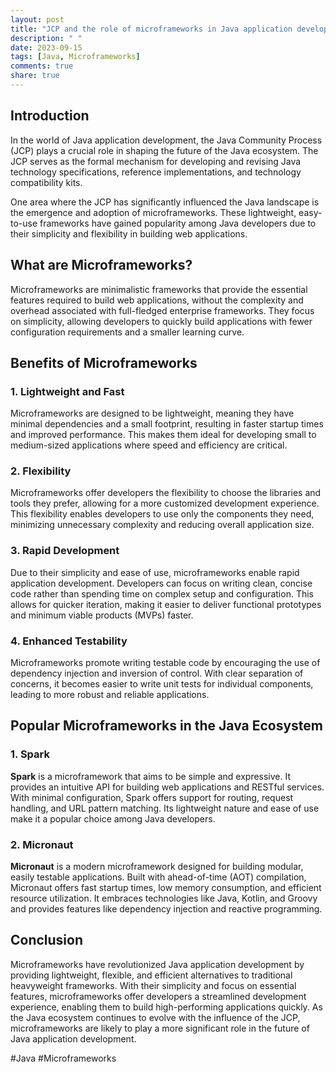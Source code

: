 ```yaml
---
layout: post
title: "JCP and the role of microframeworks in Java application development"
description: " "
date: 2023-09-15
tags: [Java, Microframeworks]
comments: true
share: true
---
```


## Introduction

In the world of Java application development, the Java Community Process (JCP) plays a crucial role in shaping the future of the Java ecosystem. The JCP serves as the formal mechanism for developing and revising Java technology specifications, reference implementations, and technology compatibility kits.

One area where the JCP has significantly influenced the Java landscape is the emergence and adoption of microframeworks. These lightweight, easy-to-use frameworks have gained popularity among Java developers due to their simplicity and flexibility in building web applications.

## What are Microframeworks?

Microframeworks are minimalistic frameworks that provide the essential features required to build web applications, without the complexity and overhead associated with full-fledged enterprise frameworks. They focus on simplicity, allowing developers to quickly build applications with fewer configuration requirements and a smaller learning curve.

## Benefits of Microframeworks

### 1. Lightweight and Fast

Microframeworks are designed to be lightweight, meaning they have minimal dependencies and a small footprint, resulting in faster startup times and improved performance. This makes them ideal for developing small to medium-sized applications where speed and efficiency are critical.

### 2. Flexibility

Microframeworks offer developers the flexibility to choose the libraries and tools they prefer, allowing for a more customized development experience. This flexibility enables developers to use only the components they need, minimizing unnecessary complexity and reducing overall application size.

### 3. Rapid Development

Due to their simplicity and ease of use, microframeworks enable rapid application development. Developers can focus on writing clean, concise code rather than spending time on complex setup and configuration. This allows for quicker iteration, making it easier to deliver functional prototypes and minimum viable products (MVPs) faster.

### 4. Enhanced Testability

Microframeworks promote writing testable code by encouraging the use of dependency injection and inversion of control. With clear separation of concerns, it becomes easier to write unit tests for individual components, leading to more robust and reliable applications.

## Popular Microframeworks in the Java Ecosystem

### 1. Spark

**Spark** is a microframework that aims to be simple and expressive. It provides an intuitive API for building web applications and RESTful services. With minimal configuration, Spark offers support for routing, request handling, and URL pattern matching. Its lightweight nature and ease of use make it a popular choice among Java developers.

### 2. Micronaut

**Micronaut** is a modern microframework designed for building modular, easily testable applications. Built with ahead-of-time (AOT) compilation, Micronaut offers fast startup times, low memory consumption, and efficient resource utilization. It embraces technologies like Java, Kotlin, and Groovy and provides features like dependency injection and reactive programming.

## Conclusion

Microframeworks have revolutionized Java application development by providing lightweight, flexible, and efficient alternatives to traditional heavyweight frameworks. With their simplicity and focus on essential features, microframeworks offer developers a streamlined development experience, enabling them to build high-performing applications quickly. As the Java ecosystem continues to evolve with the influence of the JCP, microframeworks are likely to play a more significant role in the future of Java application development.

#Java #Microframeworks